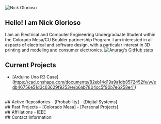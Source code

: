 <picture>
 <source media="(prefers-color-scheme: dark)" srcset="YOUR-DARKMODE-IMAGE">
 <source media="(prefers-color-scheme: light)" srcset="YOUR-LIGHTMODE-IMAGE">
 <img alt="Nick Glorioso" src="">
</picture>

## Hello! I am Nick Glorioso
  I am an Electrical and Computer Engineering Undergraduate Student within the Colorado Mesa/CU Boulder partnership Program. 
  I am interested in all aspacts of electrical and software design, with a particular interest in 3D printing and modeling and consumer electronics. 
  [![Anurag's GitHub stats](https://github-readme-stats.vercel.app/api?username=dillong89)](https://github.com/anuraghazra/github-readme-stats)
<br>
## Current Projects
- [Arduino Uno R3 Case] (https://cad.onshape.com/documents/82eb14d19a9a1db8572452fe/w/edb46756e51d3c03629f9253/e/b6ab7804cc5f90b7e6258e41)
<br>
## Active Repositories
- [Probability]
- [Digital Systems]
<br>
## Past Projects
- [Colorado Mesa]
- [Personal Projects]
<br>
## Affiliations
- IEEE
<br>
## Contact Information


<!--
**dillong89/dillong89** is a ✨ _special_ ✨ repository because its `README.md` (this file) appears on your GitHub profile.

Here are some ideas to get you started:

- Current Projects:
- I’m currently learning:
- Past Projects:
- How to reach me:
